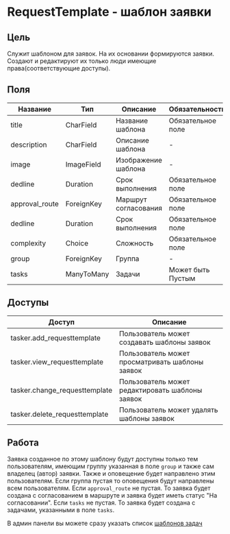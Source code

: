 # RequestTemplate - шаблон заявки
## Цель
Служит шаблоном для заявок. На их основании формируются заявки. 
Создают и редактируют их только люди имеющие права(соответствующие доступы).

## Поля

| Название          | Тип        | Описание             | Обязательность    |
|-------------------|------------|----------------------|-------------------|
| title             | CharField  | Название шаблона     | Обязательное поле |
| description       | CharField  | Описание шаблона     | -                 |
| image             | ImageField | Изображение шаблона  | -                 |
| dedline           | Duration   | Срок выполнения      | Обязательное поле |
| approval_route    | ForeignKey | Маршрут согласования | Обязательное поле |
| dedline           | Duration   | Срок выполнения      | Обязательное поле |
| complexity        | Сhoice     | Сложность            | Обязательное поле |
| group             | ForeignKey | Группа               | -                 |
| tasks             | ManyToMany | Задачи               | Может быть Пустым |


## Доступы

| Доступ                        | Описание                                         |
|-------------------------------|--------------------------------------------------|
| tasker.add_requesttemplate    | Пользователь может создавать шаблоны заявок      |
| tasker.view_requesttemplate   | Пользователь может просматривать шаблоны заявок  |
| tasker.change_requesttemplate | Пользователь может редактировать шаблоны заявок  |
| tasker.delete_requesttemplate | Пользователь может удалять шаблоны заявок        |

## Работа
Заявка созданное по этому шаблону будут доступны только тем пользователям, имеющим группу указанная в поле `group` и также сам владелец (автор) заявки.
Также и оповещение будет направлено этим пользователям. Если группа пустая то оповещения будут направлены всем пользователям.
Если `approval_route` не пустая. То заявка будет создана с согласованием в маршруте и заявка будет иметь статус "На согласовании". 
Если `tasks` не пустая. То заявка будет создана с задачами, указанными в поле `tasks`.

В админ панели вы можете сразу указать список [шаблонов задач](./TaskTemplate.md)